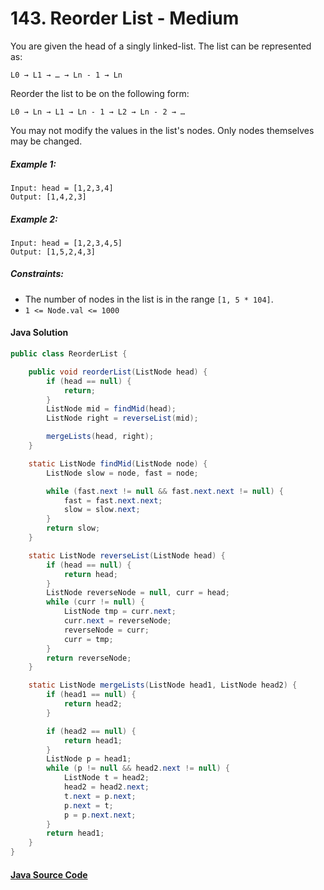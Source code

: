 # 143. Reorder List - Medium

You are given the head of a singly linked-list. The list can be represented as:
```
L0 → L1 → … → Ln - 1 → Ln
```
Reorder the list to be on the following form:

```
L0 → Ln → L1 → Ln - 1 → L2 → Ln - 2 → …
```
You may not modify the values in the list's nodes. Only nodes themselves may be changed.
 

##### Example 1:

```
Input: head = [1,2,3,4]
Output: [1,4,2,3]
```

##### Example 2:

```
Input: head = [1,2,3,4,5]
Output: [1,5,2,4,3]
``` 

##### Constraints:

- The number of nodes in the list is in the range ```[1, 5 * 104]```.
- ```1 <= Node.val <= 1000```

#### Java Solution
```java
public class ReorderList {

    public void reorderList(ListNode head) {
        if (head == null) {
            return;
        }
        ListNode mid = findMid(head);
        ListNode right = reverseList(mid);

        mergeLists(head, right);
    }

    static ListNode findMid(ListNode node) {
        ListNode slow = node, fast = node;

        while (fast.next != null && fast.next.next != null) {
            fast = fast.next.next;
            slow = slow.next;
        }
        return slow;
    }

    static ListNode reverseList(ListNode head) {
        if (head == null) {
            return head;
        }
        ListNode reverseNode = null, curr = head;
        while (curr != null) {
            ListNode tmp = curr.next;
            curr.next = reverseNode;
            reverseNode = curr;
            curr = tmp;
        }
        return reverseNode;
    }

    static ListNode mergeLists(ListNode head1, ListNode head2) {
        if (head1 == null) {
            return head2;
        }

        if (head2 == null) {
            return head1;
        }
        ListNode p = head1;
        while (p != null && head2.next != null) {
            ListNode t = head2;
            head2 = head2.next;
            t.next = p.next;
            p.next = t;
            p = p.next.next;
        }
        return head1;
    }
}
```

#### [Java Source Code](../../../src/main/java/com/algorithm/linkedlists/ReorderList.java)